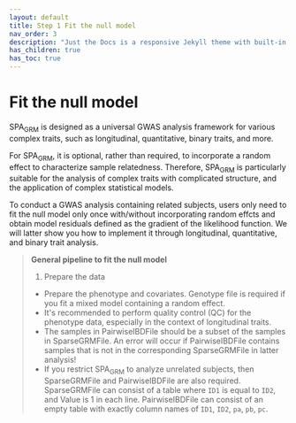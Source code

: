 ```yaml
---
layout: default
title: Step 1 Fit the null model
nav_order: 3
description: "Just the Docs is a responsive Jekyll theme with built-in search that is easily customizable and hosted on GitHub Pages."
has_children: true
has_toc: true
---
```


# Fit the null model

SPA<sub>GRM</sub> is designed as a universal GWAS analysis framework for various complex traits, such as longitudinal, quantitative, binary traits, and more. 

For SPA<sub>GRM</sub>, it is optional, rather than required, to incorporate a random effect to characterize sample relatedness. Therefore, SPA<sub>GRM</sub> is particularly suitable for the analysis of complex traits with complicated structure, and the application of complex statistical models.

To conduct a GWAS analysis containing related subjects, users only need to fit the null model only once with/without incorporating random effcts and obtain model residuals defined as the gradient of the likelihood function. We will latter show you how to implement it through longitudinal, quantitative, and binary trait analysis.

> **General pipeline to fit the null model**  
> 1. Prepare the data  
> - Prepare the phenotype and covariates. Genotype file is required if you fit a mixed model containing a random effect.  
> - It's recommended to perform quality control (QC) for the phenotype data, especially in the context of longitudinal traits.  
> - The samples in PairwiseIBDFile should be a subset of the samples in SparseGRMFile. An error will occur if PairwiseIBDFile contains samples that is not in the corresponding SparseGRMFile in latter analysis!  
> - If you restrict SPA<sub>GRM</sub> to analyze unrelated subjects, then SparseGRMFile and PairwiseIBDFile are also required. SparseGRMFile can consist of a table where `ID1` is equal to `ID2`, and Value is 1 in each line. PairwiseIBDFile can consist of an empty table with exactly column names of `ID1`, `ID2`, `pa`, `pb`, `pc`.